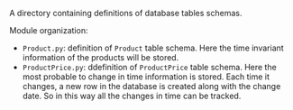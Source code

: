 A directory containing definitions of database tables schemas.

Module organization:
  - `Product.py`: definition of `Product` table schema. Here the time invariant
    information of the products will be stored.
  - `ProductPrice.py`: ddefinition of `ProductPrice` table schema. Here the most
    probable to change in time information is stored. Each time it changes, a new
    row in the database is created along with the change date. So in this way
    all the changes in time can be tracked.